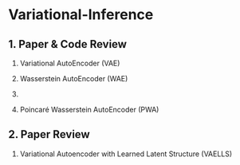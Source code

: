 # Variational-Inference

## 1. Paper & Code Review

1) Variational AutoEncoder (VAE)

2) Wasserstein AutoEncoder (WAE)

3) 

4) Poincaré Wasserstein AutoEncoder (PWA)

## 2. Paper Review

1) Variational Autoencoder with Learned Latent Structure (VAELLS)
